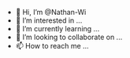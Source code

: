- 👋 Hi, I’m @Nathan-Wi
- 👀 I’m interested in ...
- 🌱 I’m currently learning ...
- 💞️ I’m looking to collaborate on ...
- 📫 How to reach me ...

<!---
Nathan-Wi/Nathan-Wi is a ✨ special ✨ repository because its `README.md` (this file) appears on your GitHub profile.
You can click the Preview link to take a look at your changes.
--->
